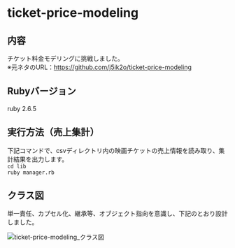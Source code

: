 # ticket-price-modeling

## 内容
チケット料金モデリングに挑戦しました。\
※元ネタのURL：https://github.com/j5ik2o/ticket-price-modeling

## Rubyバージョン
ruby 2.6.5

## 実行方法（売上集計）
下記コマンドで、csvディレクトリ内の映画チケットの売上情報を読み取り、集計結果を出力します。\
`cd lib`\
`ruby manager.rb`

## クラス図
単一責任、カプセル化、継承等、オブジェクト指向を意識し、下記のとおり設計しました。

![ticket-price-modeling_クラス図](https://user-images.githubusercontent.com/60159339/105629974-7fa54480-5e89-11eb-8a05-1cbf44bf7d6d.png)